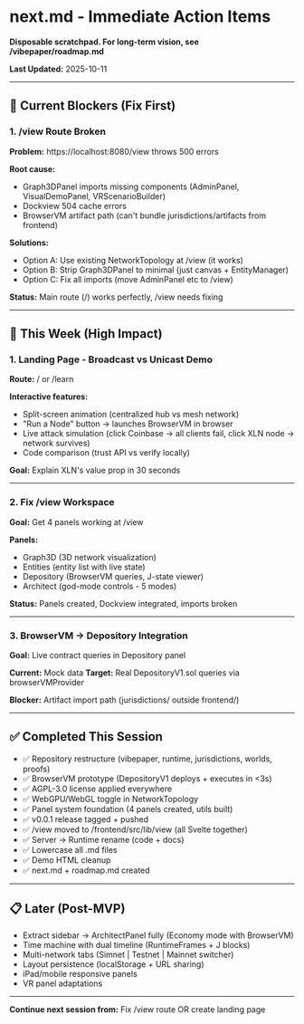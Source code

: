 # next.md - Immediate Action Items

**Disposable scratchpad. For long-term vision, see /vibepaper/roadmap.md**

**Last Updated:** 2025-10-11

---

## 🚨 Current Blockers (Fix First)

### 1. /view Route Broken
**Problem:** https://localhost:8080/view throws 500 errors

**Root cause:**
- Graph3DPanel imports missing components (AdminPanel, VisualDemoPanel, VRScenarioBuilder)
- Dockview 504 cache errors
- BrowserVM artifact path (can't bundle jurisdictions/artifacts from frontend)

**Solutions:**
- Option A: Use existing NetworkTopology at /view (it works)
- Option B: Strip Graph3DPanel to minimal (just canvas + EntityManager)
- Option C: Fix all imports (move AdminPanel etc to /view)

**Status:** Main route (/) works perfectly, /view needs fixing

---

## 🎯 This Week (High Impact)

### 1. Landing Page - Broadcast vs Unicast Demo
**Route:** / or /learn

**Interactive features:**
- Split-screen animation (centralized hub vs mesh network)
- "Run a Node" button → launches BrowserVM in browser
- Live attack simulation (click Coinbase → all clients fail, click XLN node → network survives)
- Code comparison (trust API vs verify locally)

**Goal:** Explain XLN's value prop in 30 seconds

---

### 2. Fix /view Workspace
**Goal:** Get 4 panels working at /view

**Panels:**
- Graph3D (3D network visualization)
- Entities (entity list with live state)
- Depository (BrowserVM queries, J-state viewer)
- Architect (god-mode controls - 5 modes)

**Status:** Panels created, Dockview integrated, imports broken

---

### 3. BrowserVM → Depository Integration
**Goal:** Live contract queries in Depository panel

**Current:** Mock data
**Target:** Real DepositoryV1.sol queries via browserVMProvider

**Blocker:** Artifact import path (jurisdictions/ outside frontend/)

---

## ✅ Completed This Session

- ✅ Repository restructure (vibepaper, runtime, jurisdictions, worlds, proofs)
- ✅ BrowserVM prototype (DepositoryV1 deploys + executes in <3s)
- ✅ AGPL-3.0 license applied everywhere
- ✅ WebGPU/WebGL toggle in NetworkTopology
- ✅ Panel system foundation (4 panels created, utils built)
- ✅ v0.0.1 release tagged + pushed
- ✅ /view moved to /frontend/src/lib/view (all Svelte together)
- ✅ Server → Runtime rename (code + docs)
- ✅ Lowercase all .md files
- ✅ Demo HTML cleanup
- ✅ next.md + roadmap.md created

---

## 📋 Later (Post-MVP)

- Extract sidebar → ArchitectPanel fully (Economy mode with BrowserVM)
- Time machine with dual timeline (RuntimeFrames + J blocks)
- Multi-network tabs (Simnet | Testnet | Mainnet switcher)
- Layout persistence (localStorage + URL sharing)
- iPad/mobile responsive panels
- VR panel adaptations

---

**Continue next session from:** Fix /view route OR create landing page
